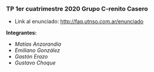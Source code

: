 ### TP 1er cuatrimestre 2020 Grupo C-renito Casero
 - Link al enunciado: http://faq.utnso.com.ar/enunciado

**Integrantes:**
 - _Matías Anzorandía_
 - _Emiliano González_
 - _Gastón Erazo_
 - _Gustavo Choque_
